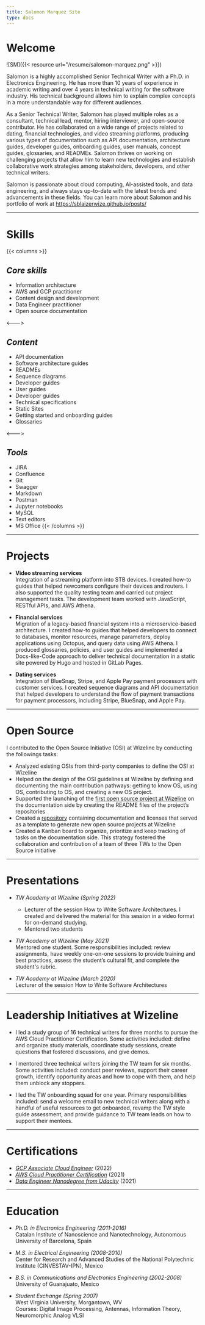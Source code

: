 ```yaml
---
title: Salomon Marquez Site
type: docs
---
```


# **Welcome**

![SM]({{< resource url="/resume/salomon-marquez.png" >}})
&nbsp; 

Salomon is a highly accomplished Senior Technical Writer with a Ph.D. in Electronics Engineering. He has more than 10 years of experience in academic writing and over 4 years in technical writing for the software industry. His technical background allows him to explain complex concepts in a more understandable way for different audiences.

As a Senior Technical Writer, Salomon has played multiple roles as a consultant, technical lead, mentor, hiring interviewer, and open-source contributor. He has collaborated on a wide range of projects related to dating, financial technologies, and video streaming platforms, producing various types of documentation such as API documentation, architecture guides, developer guides, onboarding guides, user manuals, concept guides, glossaries, and READMEs. Salomon thrives on working on challenging projects that allow him to learn new technologies and establish collaborative work strategies among stakeholders, developers, and other technical writers.

Salomon is passionate about cloud computing, AI-assisted tools, and data engineering, and always stays up-to-date with the latest trends and advancements in these fields. You can learn more about Salomon and his portfolio of work at https://sblaizerwize.github.io/posts/

---
# **Skills**
{{< columns >}} <!-- begin columns block -->
## *Core skills*
- Information architecture
- AWS and GCP practitioner 
- Content design and development
- Data Engineer practitioner
- Open source documentation

<---> <!-- magic separator, between columns -->

## *Content*
- API documentation
- Software architecture guides
- READMEs
- Sequence diagrams
- Developer guides
- User guides
- Developer guides
- Technical specifications
- Static Sites
- Getting started and onboarding guides
- Glossaries

<---> <!-- magic separator, between columns -->

## *Tools*
- JIRA
- Confluence
- Git
- Swagger
- Markdown
- Postman
- Jupyter notebooks
- MySQL
- Text editors
- MS Office
{{< /columns >}}

---
# **Projects**
- **Video streaming services** \
    Integration of a streaming platform into STB devices. I created how-to guides that helped newcomers configure their devices and routers. I also supported the quality testing team and carried out project management tasks. The development team worked with JavaScript, RESTful APIs, and AWS Athena.

- **Financial services** \
    Migration of a legacy-based financial system into a microservice-based architecture. I created how-to guides that helped developers to connect to databases, monitor resources, manage parameters, deploy applications using Octopus, and query data using AWS Athena. I produced glossaries, policies, and user guides and implemented a Docs-like-Code approach to deliver technical documentation in a static site powered by Hugo and hosted in GitLab Pages.

- **Dating services** \
    Integration of BlueSnap, Stripe, and Apple Pay payment processors with customer services. I created sequence diagrams and API documentation that helped developers to understand the flow of payment transactions for payment processors, including Stripe, BlueSnap, and Apple Pay.

---
# **Open Source**
I contributed to the Open Source Initiative (OSI) at Wizeline by conducting the followings tasks:

- Analyzed existing OSIs from third-party companies to define the OSI at Wizeline
- Helped on the design of the OSI guidelines at Wizeline by defining and documenting the main contribution pathways: getting to know OS, using OS, contributing to OS, and creating a new OS project. 
- Supported the launching of the [first open source project at Wizeline](https://github.com/WizelineLabs/gitwize-fe) on the documentation side by creating the README files of the project’s repositories
- Created a [repository](https://github.com/WizelineLabs/template) containing documentation and licenses that served as a template to generate new open source projects at Wizeline
- Created a Kanban board to organize, prioritize and keep tracking of tasks on the documentation side. This strategy fostered the collaboration and contribution of a team of three TWs to the Open Source initiative


---
# **Presentations**
- *TW Academy at Wizeline (Spring 2022)* 
    - Lecturer of the session How to Write Software Architectures. I created and delivered the material for this session in a video format for on-demand studying. 
    - Mentored two students 

- *TW Academy at Wizeline (May 2021)* \
    Mentored one student. Some responsibilities included: review assignments, have weekly one-on-one sessions to provide training and best practices, assess the student’s cultural fit, and complete the student's rubric.

- *TW Academy at Wizeline (March 2020)* \
    Lecturer of the session How to Write Software Architectures 

---
# **Leadership Initiatives at Wizeline**

- I led a study group of 16 technical writers for three months to pursue the AWS Cloud Practitioner Certification. Some activities included: define and organize study materials, coordinate study sessions, create questions that fostered discussions, and give demos.

- I mentored three technical writers joining the TW team for six months. Some activities included: conduct peer reviews, support their career growth, identify opportunity areas and how to cope with them, and help them unblock any stoppers.

- I led the TW onboarding squad for one year. Primary responsibilities included: send a welcome email to new technical writers along with a handful of useful resources to get onboarded, revamp the TW style guide assessment, and provide guidance to TW team leads on how to support their mentees.

---
# **Certifications**
- [*GCP Associate Cloud Engineer*](https://www.credential.net/76455e35-4fe7-4775-a90c-1ed52196444b?key=c6b3e3a602c2e5679c3abc815281b9dfc743dd5720ea5d553c7cdbcf8da14b07) (2022)
- [*AWS Cloud Practitioner Certification*](https://www.credly.com/badges/3823ab3e-a827-4f78-bd0e-64ae2c30f066/public_url) (2021)
- [*Data Engineer Nanodegree from Udacity*](https://www.linkedin.com/in/sblaizer/overlay/1635462430051/single-media-viewer?type=DOCUMENT&profileId=ACoAABIEUlUB4vJ-8POlL6AUMiPVBrNbvKZqWn0&lipi=urn%3Ali%3Apage%3Ad_flagship3_profile_view_base%3BfBUKnIHfTrWWikuEDOkbVA%3D%3D) (2021)

---
# **Education**
- *Ph.D. in Electronics Engineering (2011-2016)* \
  Catalan Institute of Nanoscience and Nanotechnology, Autonomous University of Barcelona, Spain 

- *M.S. in Electrical Engineering (2008-2010)* \
  Center for Research and Advanced Studies of the National Polytechnic Institute (CINVESTAV-IPN), Mexico 

- *B.S. in Communications and Electronics Engineering (2002-2008)* \
  University of Guanajuato, Mexico 

- *Student Exchange (Spring 2007)* \
  West Virginia University, Morgantown, WV \
  Courses: Digital Image Processing, Antennas, Information Theory, Neuromorphic Analog VLSI 
